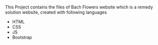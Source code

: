 <p> This Project contains the files of Bach Flowers website which is a remedy solution website, created with following languages
<ul>
  <li>HTML</li>
  <li>CSS</li>
  <li>JS</li>
  <li>Bootstrap</li>
</ul> 
